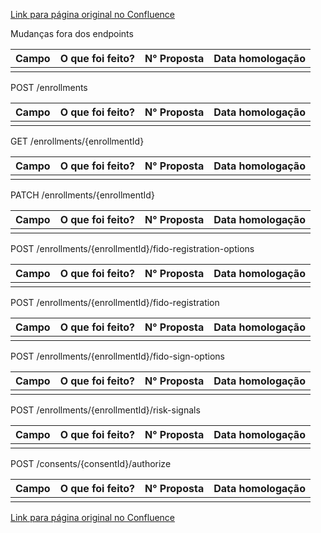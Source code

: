 [Link para página original no Confluence](https://openfinancebrasil.atlassian.net/wiki/spaces/OF/pages/168296654)

Mudanças fora dos endpoints

| **Campo** | **O que foi feito?** | N° Proposta | Data homologação |
| --- | --- | --- | --- |
|  |  |  |  |

 POST /enrollments

| **Campo** | **O que foi feito?** | N° Proposta | Data homologação |
| --- | --- | --- | --- |
|  |  |  |  |

 GET /enrollments/{enrollmentId}

| **Campo** | **O que foi feito?** | N° Proposta | Data homologação |
| --- | --- | --- | --- |
|  |  |  |  |

 PATCH /enrollments/{enrollmentId}

| **Campo** | **O que foi feito?** | N° Proposta | Data homologação |
| --- | --- | --- | --- |
|  |  |  |  |

 POST /enrollments/{enrollmentId}/fido-registration-options

| **Campo** | **O que foi feito?** | N° Proposta | Data homologação |
| --- | --- | --- | --- |
|  |  |  |  |

 POST /enrollments/{enrollmentId}/fido-registration

| **Campo** | **O que foi feito?** | N° Proposta | Data homologação |
| --- | --- | --- | --- |
|  |  |  |  |

 POST /enrollments/{enrollmentId}/fido-sign-options

| **Campo** | **O que foi feito?** | N° Proposta | Data homologação |
| --- | --- | --- | --- |
|  |  |  |  |

 POST /enrollments/{enrollmentId}/risk-signals

| **Campo** | **O que foi feito?** | N° Proposta | Data homologação |
| --- | --- | --- | --- |
|  |  |  |  |

 POST /consents/{consentId}/authorize

| **Campo** | **O que foi feito?** | N° Proposta | Data homologação |
| --- | --- | --- | --- |
|  |  |  |  |

[Link para página original no Confluence](https://openfinancebrasil.atlassian.net/wiki/spaces/OF/pages/168296654)